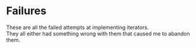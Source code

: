 # Failures
These are all the failed attempts at implementing iterators.<br>
They all either had something wrong with them that caused me to abandon them.<br>